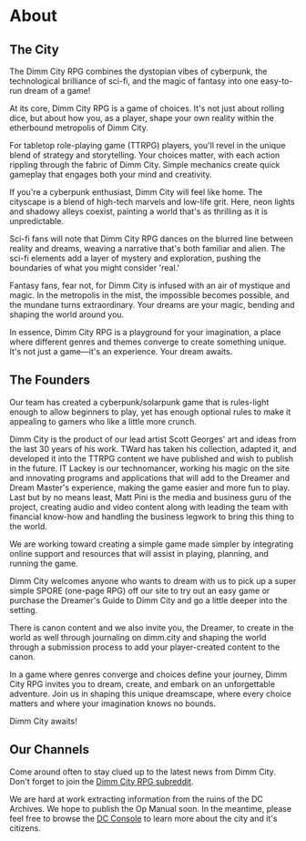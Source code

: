 # About

## The City

The Dimm City RPG combines the dystopian vibes of cyberpunk, the technological brilliance of sci-fi, and the magic of fantasy into one easy-to-run dream of a game!

At its core, Dimm City RPG is a game of choices. It's not just about rolling dice, but about how you, as a player, shape your own reality within the etherbound metropolis of Dimm City.

For tabletop role-playing game (TTRPG) players, you'll revel in the unique blend of strategy and storytelling. Your choices matter, with each action rippling through the fabric of Dimm City. Simple mechanics create quick gameplay that engages both your mind and creativity.

If you're a cyberpunk enthusiast, Dimm City will feel like home. The cityscape is a blend of high-tech marvels and low-life grit. Here, neon lights and shadowy alleys coexist, painting a world that's as thrilling as it is unpredictable.

Sci-fi fans will note that Dimm City RPG dances on the blurred line between reality and dreams, weaving a narrative that's both familiar and alien. The sci-fi elements add a layer of mystery and exploration, pushing the boundaries of what you might consider 'real.'

Fantasy fans, fear not, for Dimm City is infused with an air of mystique and magic. In the metropolis in the mist, the impossible becomes possible, and the mundane turns extraordinary. Your dreams are your magic, bending and shaping the world around you.

In essence, Dimm City RPG is a playground for your imagination, a place where different genres and themes converge to create something unique. It's not just a game—it's an experience. Your dream awaits.

## The Founders

Our team has created a cyberpunk/solarpunk game that is rules-light enough to allow beginners to play, yet has enough optional rules to make it appealing to gamers who like a little more crunch.

Dimm City is the product of our lead artist Scott Georges' art and ideas from the last 30 years of his work. TWard has taken his collection, adapted it, and developed it into the TTRPG content we have published and wish to publish in the future. IT Lackey is our technomancer, working his magic on the site and innovating programs and applications that will add to the Dreamer and Dream Master's experience, making the game easier and more fun to play. Last but by no means least, Matt Pini is the media and business guru of the project, creating audio and video content along with leading the team with financial know-how and handling the business legwork to bring this thing to the world.

We are working toward creating a simple game made simpler by integrating online support and resources that will assist in playing, planning, and running the game.

Dimm City welcomes anyone who wants to dream with us to pick up a super simple SPORE (one-page RPG) off our site to try out an easy game or purchase the Dreamer's Guide to Dimm City and go a little deeper into the setting.

There is canon content and we also invite you, the Dreamer, to create in the world as well through journaling on dimm.city and shaping the world through a submission process to add your player-created content to the canon.

In a game where genres converge and choices define your journey, Dimm City RPG invites you to dream, create, and embark on an unforgettable adventure. Join us in shaping this unique dreamscape, where every choice matters and where your imagination knows no bounds. 

Dimm City awaits! 

## Our Channels

Come around often to stay clued up to the latest news from Dimm City. Don't forget to
join the [Dimm City RPG subreddit](https://www.reddit.com/r/DimmCityRPG/).

We are hard at work extracting information from the ruins of the DC Archives. We hope
to publish the Op Manual soon. In the meantime, please feel free to browse the [DC Console](/console)
to learn more about the city and it's citizens.


